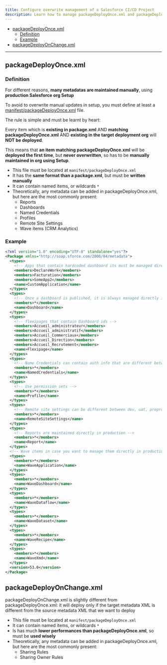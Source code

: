 ```yaml
---
title: Configure overwrite management of a Salesforce CI/CD Project
description: Learn how to manage packageDeployOnce.xml and packageDeployOnChange.xml
---
```

<!-- markdownlint-disable MD013 -->

- [packageDeployOnce.xml](#packagedeployoncexml)
  - [Definition](#definition)
  - [Example](#example)
- [packageDeployOnChange.xml](#packagedeployonchangexml)

___

## packageDeployOnce.xml

### Definition

For different reasons, **many metadatas are maintained manually**, using **production Salesforce org Setup**

To avoid to overwrite manual updates in setup, you must define at least a [manifest/packageDeployOnce.xml](#packagedeployoncexml) file.

The rule is simple and must be learnt by heart:

Every item which is **existing in package.xml** AND **matching packageDeployOnce.xml** AND **existing in the target deployment org** will **NOT be deployed**.

This means that **an item matching packageDeployOnce.xml** will be **deployed the first time**, but **never overwritten**, so has to be **manually maintained in org using Setup**.

- This file must be located at `manifest/packageDeployOnce.xml`
- It has the **same format than a package.xml**, but must be **written manually**
- It can contain named items, or wildcards `*`
- Theoretically, any metadata can be added in packageDeployOnce.xml, but here are the most commonly present:
  - Reports
  - Dashboards
  - Named Credentials
  - Profiles
  - Remote Site Settings
  - Wave items (CRM Analytics)

### Example

```xml
<?xml version="1.0" encoding="UTF-8" standalone="yes"?>
<Package xmlns="http://soap.sforce.com/2006/04/metadata">
  <types>
    <!-- Apps that contain hardcoded dashboard its must be managed directly in production -->
    <members>DeclareWork</members>
    <members>Facturation</members>
    <members>SomeApp2</members>
    <name>CustomApplication</name>
  </types>
  <types>
    <!-- Once a dashboard is published, it is always managed directly in production -->
    <members>*</members>
    <name>Dashboard</name>
  </types>
  <types>
    <!-- flexipages that contain Dashboard ids -->
    <members>Accueil_administrateur</members> 
    <members>Accueil_administratif</members>
    <members>Accueil_Commerciaux</members>
    <members>Accueil_Direction</members>
    <members>Accueil_Recrutement</members>
    <name>Flexipage</name>
  </types> 
  <types>
    <!-- Name Credentials can contain auth info that are different between dev, uat, preprod and prod: let's not overwrite them ! -->
    <members>*</members>
    <name>NamedCredentials</name>
  </types>  
  <types>
    <!-- Use permission sets -->
    <members>*</members>
    <name>Profile</name>
  </types>
  <types>
    <!-- Remote site settings can be different between dev, uat, preprod and prod: let's not overwrite them ! -->
    <members>*</members>
    <name>RemoteSiteSettings</name>
  </types>  
  <types>
    <!-- Reports are maintained directly in production -->
    <members>*</members>
    <name>Report</name>
  </types>
  <!-- Wave items in case you want to manage them directly in production -->
  <types>
    <members>*</members>
    <name>WaveApplication</name>
  </types>
  <types>
    <members>*</members>
    <name>WaveDashboard</name>
  </types>
  <types>
    <members>*</members>
    <name>WaveDataflow</name>
  </types>
  <types>
    <members>*</members>
    <name>WaveDataset</name>
  </types>
  <types>
    <members>*</members>
    <name>WaveRecipe</name>
  </types>
  <types>
    <members>*</members>
    <name>WaveXmd</name>
  </types>
  <version>53.0</version>
</Package>
```

## packageDeployOnChange.xml

packageDeployOnChange.xml is slightly different from packageDeployOnce.xml: it will deploy only if the target metadata XML is different from the source metadata XML that we want to deploy

- This file must be located at `manifest/packageDeployOnce.xml`
- It can contain named items, or wildcards `*`
- Is has much **lower performances than packageDeployOnce.xml**, so must be **used wisely**
- Theoretically, any metadata can be added in packageDeployOnce.xml, but here are the most commonly present:
  - Sharing Rules
  - Sharing Owner Rules
